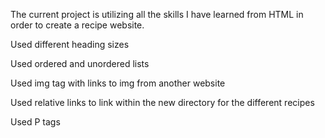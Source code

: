 The current project is utilizing all the skills I have learned from HTML in order to create a recipe website.

Used different heading sizes

Used ordered and unordered lists

Used img tag with links to img from another website

Used relative links to link within the new directory for the different recipes

Used P tags
